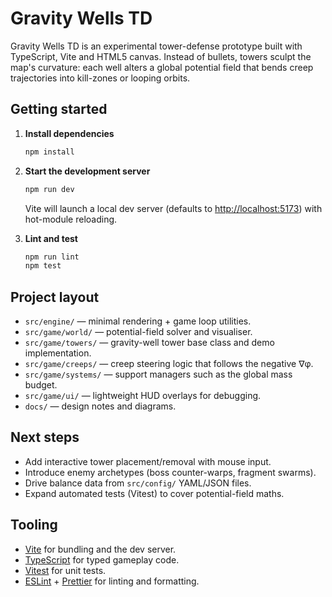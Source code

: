 # Gravity Wells TD

Gravity Wells TD is an experimental tower-defense prototype built with TypeScript, Vite and HTML5
canvas. Instead of bullets, towers sculpt the map's curvature: each well alters a global potential
field that bends creep trajectories into kill-zones or looping orbits.

## Getting started

1. **Install dependencies**

   ```bash
   npm install
   ```

2. **Start the development server**

   ```bash
   npm run dev
   ```

   Vite will launch a local dev server (defaults to [http://localhost:5173](http://localhost:5173))
   with hot-module reloading.

3. **Lint and test**

   ```bash
   npm run lint
   npm test
   ```

## Project layout

- `src/engine/` — minimal rendering + game loop utilities.
- `src/game/world/` — potential-field solver and visualiser.
- `src/game/towers/` — gravity-well tower base class and demo implementation.
- `src/game/creeps/` — creep steering logic that follows the negative ∇φ.
- `src/game/systems/` — support managers such as the global mass budget.
- `src/game/ui/` — lightweight HUD overlays for debugging.
- `docs/` — design notes and diagrams.

## Next steps

- Add interactive tower placement/removal with mouse input.
- Introduce enemy archetypes (boss counter-warps, fragment swarms).
- Drive balance data from `src/config/` YAML/JSON files.
- Expand automated tests (Vitest) to cover potential-field maths.

## Tooling

- [Vite](https://vitejs.dev/) for bundling and the dev server.
- [TypeScript](https://www.typescriptlang.org/) for typed gameplay code.
- [Vitest](https://vitest.dev/) for unit tests.
- [ESLint](https://eslint.org/) + [Prettier](https://prettier.io/) for linting and formatting.
